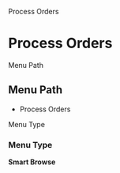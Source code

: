
Process Orders
# Process Orders



Menu Path
## Menu Path



- Process Orders

Menu Type
### Menu Type

**Smart Browse**

